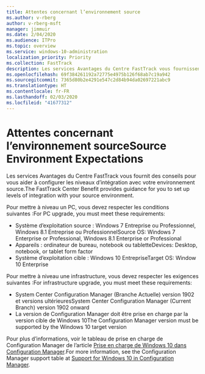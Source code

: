 ```yaml
---
title: Attentes concernant l’environnement source
ms.author: v-rberg
author: v-rberg-msft
manager: jimmuir
ms.date: 2/04/2020
ms.audience: ITPro
ms.topic: overview
ms.service: windows-10-administration
localization_priority: Priority
ms.collection: FastTrack
description: Les services Avantages du Centre FastTrack vous fournissent des conseils pour vous aider à configurer les niveaux d’intégration avec votre environnement source pour le déploiement de Windows 10.
ms.openlocfilehash: 69f384261192a72775e4975b126f68ab7c19a942
ms.sourcegitcommit: 7365d80b2e4291e547c2d84b94da02697221abc9
ms.translationtype: HT
ms.contentlocale: fr-FR
ms.lasthandoff: 02/03/2020
ms.locfileid: "41677312"
---
```

# <a name="source-environment-expectations"></a><span data-ttu-id="972e0-103">Attentes concernant l’environnement source</span><span class="sxs-lookup"><span data-stu-id="972e0-103">Source Environment Expectations</span></span>

<span data-ttu-id="972e0-104">Les services Avantages du Centre FastTrack vous fournit des conseils pour vous aider à configurer les niveaux d’intégration avec votre environnement source.</span><span class="sxs-lookup"><span data-stu-id="972e0-104">The FastTrack Center Benefit provides guidance for you to set up levels of integration with your source environment.</span></span>
  
<span data-ttu-id="972e0-105">Pour mettre à niveau un PC, vous devez respecter les conditions suivantes :</span><span class="sxs-lookup"><span data-stu-id="972e0-105">For PC upgrade, you must meet these requirements:</span></span>

- <span data-ttu-id="972e0-106">Système d’exploitation source : Windows 7 Entreprise ou Professionnel, Windows 8.1 Entreprise ou Professionnel</span><span class="sxs-lookup"><span data-stu-id="972e0-106">Source OS: Windows 7 Enterprise or Professional, Windows 8.1 Enterprise or Professional</span></span>
- <span data-ttu-id="972e0-107">Appareils : ordinateur de bureau, notebook ou tablette</span><span class="sxs-lookup"><span data-stu-id="972e0-107">Devices: Desktop, notebook, or tablet form factor</span></span>
- <span data-ttu-id="972e0-108">Système d’exploitation cible : Windows 10 Entreprise</span><span class="sxs-lookup"><span data-stu-id="972e0-108">Target OS: Window 10 Enterprise</span></span>

<span data-ttu-id="972e0-109">Pour mettre à niveau une infrastructure, vous devez respecter les exigences suivantes :</span><span class="sxs-lookup"><span data-stu-id="972e0-109">For infrastructure upgrade, you must meet these requirements:</span></span>   

- <span data-ttu-id="972e0-110">System Center Configuration Manager (Branche Actuelle) version 1902 et versions ultérieures</span><span class="sxs-lookup"><span data-stu-id="972e0-110">System Center Configuration Manager (Current Branch) version 1902 onward</span></span> 
- <span data-ttu-id="972e0-111">La version de Configuration Manager doit être prise en charge par la version cible de Windows 10</span><span class="sxs-lookup"><span data-stu-id="972e0-111">The Configuration Manager version must be supported by the Windows 10 target version</span></span>

<span data-ttu-id="972e0-112">Pour plus d’informations, voir le tableau de prise en charge de Configuration Manager de l’article [Prise en charge de Windows 10 dans Configuration Manager](https://docs.microsoft.com/sccm/core/plan-design/configs/support-for-windows-10).</span><span class="sxs-lookup"><span data-stu-id="972e0-112">For more information, see the Configuration Manager support table at [Support for Windows 10 in Configuration Manager](https://docs.microsoft.com/sccm/core/plan-design/configs/support-for-windows-10).</span></span>
  

 
